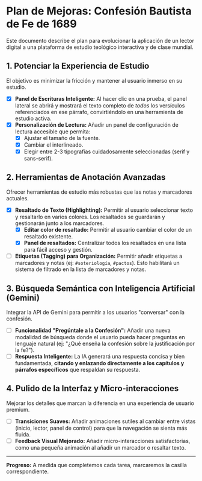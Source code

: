 # Plan de Mejoras: Confesión Bautista de Fe de 1689

Este documento describe el plan para evolucionar la aplicación de un lector digital a una plataforma de estudio teológico interactiva y de clase mundial.

## 1. Potenciar la Experiencia de Estudio

El objetivo es minimizar la fricción y mantener al usuario inmerso en su estudio.

- [x] **Panel de Escrituras Inteligente:** Al hacer clic en una prueba, el panel lateral se abrirá y mostrará el texto completo de *todos* los versículos referenciados en ese párrafo, convirtiéndolo en una herramienta de estudio activa.
- [x] **Personalización de Lectura:** Añadir un panel de configuración de lectura accesible que permita:
    - [x] Ajustar el tamaño de la fuente.
    - [x] Cambiar el interlineado.
    - [x] Elegir entre 2-3 tipografías cuidadosamente seleccionadas (serif y sans-serif).

## 2. Herramientas de Anotación Avanzadas

Ofrecer herramientas de estudio más robustas que las notas y marcadores actuales.

- [x] **Resaltado de Texto (Highlighting):** Permitir al usuario seleccionar texto y resaltarlo en varios colores. Los resaltados se guardarán y gestionarán junto a los marcadores.
    - [x] **Editar color de resaltado:** Permitir al usuario cambiar el color de un resaltado existente.
    - [x] **Panel de resaltados:** Centralizar todos los resaltados en una lista para fácil acceso y gestión.
- [ ] **Etiquetas (Tagging) para Organización:** Permitir añadir etiquetas a marcadores y notas (ej: `#soteriología`, `#pactos`). Esto habilitará un sistema de filtrado en la lista de marcadores y notas.

## 3. Búsqueda Semántica con Inteligencia Artificial (Gemini)

Integrar la API de Gemini para permitir a los usuarios "conversar" con la confesión.

- [ ] **Funcionalidad "Pregúntale a la Confesión":** Añadir una nueva modalidad de búsqueda donde el usuario pueda hacer preguntas en lenguaje natural (ej: "¿Qué enseña la confesión sobre la justificación por la fe?").
- [ ] **Respuesta Inteligente:** La IA generará una respuesta concisa y bien fundamentada, **citando y enlazando directamente a los capítulos y párrafos específicos** que respaldan su respuesta.

## 4. Pulido de la Interfaz y Micro-interacciones

Mejorar los detalles que marcan la diferencia en una experiencia de usuario premium.

- [ ] **Transiciones Suaves:** Añadir animaciones sutiles al cambiar entre vistas (inicio, lector, panel de control) para que la navegación se sienta más fluida.
- [ ] **Feedback Visual Mejorado:** Añadir micro-interacciones satisfactorias, como una pequeña animación al añadir un marcador o resaltar texto.

---

**Progreso:** A medida que completemos cada tarea, marcaremos la casilla correspondiente.